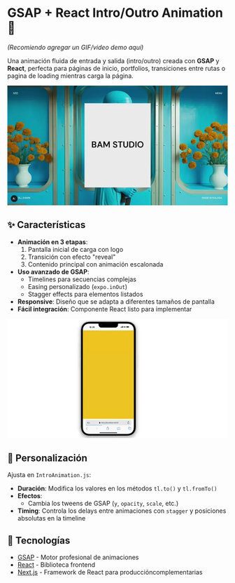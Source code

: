 # GSAP + React Intro/Outro Animation 🚀

_(Recomiendo agregar un GIF/video demo aquí)_

Una animación fluida de entrada y salida (intro/outro) creada con **GSAP** y **React**, perfecta para páginas de inicio, portfolios, transiciones entre rutas o pagina de loading mientras carga la página.

![Gsap desktop](./public/desktop.webp)

## ✨ Características

- **Animación en 3 etapas**:
  1. Pantalla inicial de carga con logo
  2. Transición con efecto "reveal"
  3. Contenido principal con animación escalonada
- **Uso avanzado de GSAP**:
  - Timelines para secuencias complejas
  - Easing personalizado (`expo.inOut`)
  - Stagger effects para elementos listados
- **Responsive**: Diseño que se adapta a diferentes tamaños de pantalla
- **Fácil integración**: Componente React listo para implementar

![Gsap mobile](./public/mobile.webp)

## 🔧 Personalización

Ajusta en `IntroAnimation.js`:

- **Duración**: Modifica los valores en los métodos `tl.to()` y `tl.fromTo()`
- **Efectos**:
  - Cambia los tweens de GSAP (`y`, `opacity`, `scale`, etc.)
- **Timing**: Controla los delays entre animaciones con `stagger` y posiciones absolutas en la timeline

## 🧠 Tecnologías

- [GSAP](https://greensock.com/gsap/) - Motor profesional de animaciones
- [React](https://reactjs.org/) - Biblioteca frontend
- [Next.js](https://nextjs.org/) - Framework de React para produccióncomplementarias
